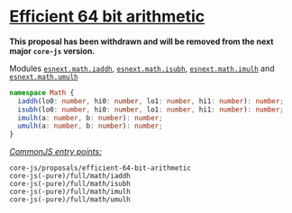 # [Efficient 64 bit arithmetic](https://gist.github.com/BrendanEich/4294d5c212a6d2254703)
**This proposal has been withdrawn and will be removed from the next major `core-js` version.**

Modules [`esnext.math.iaddh`](/packages/core-js/modules/esnext.math.iaddh.js), [`esnext.math.isubh`](/packages/core-js/modules/esnext.math.isubh.js), [`esnext.math.imulh`](/packages/core-js/modules/esnext.math.imulh.js) and [`esnext.math.umulh`](/packages/core-js/modules/esnext.math.umulh.js)
```ts
namespace Math {
  iaddh(lo0: number, hi0: number, lo1: number, hi1: number): number;
  isubh(lo0: number, hi0: number, lo1: number, hi1: number): number;
  imulh(a: number, b: number): number;
  umulh(a: number, b: number): number;
}
```
[*CommonJS entry points:*](/docs/Usage.md#commonjs-api)
```
core-js/proposals/efficient-64-bit-arithmetic
core-js(-pure)/full/math/iaddh
core-js(-pure)/full/math/isubh
core-js(-pure)/full/math/imulh
core-js(-pure)/full/math/umulh
```
